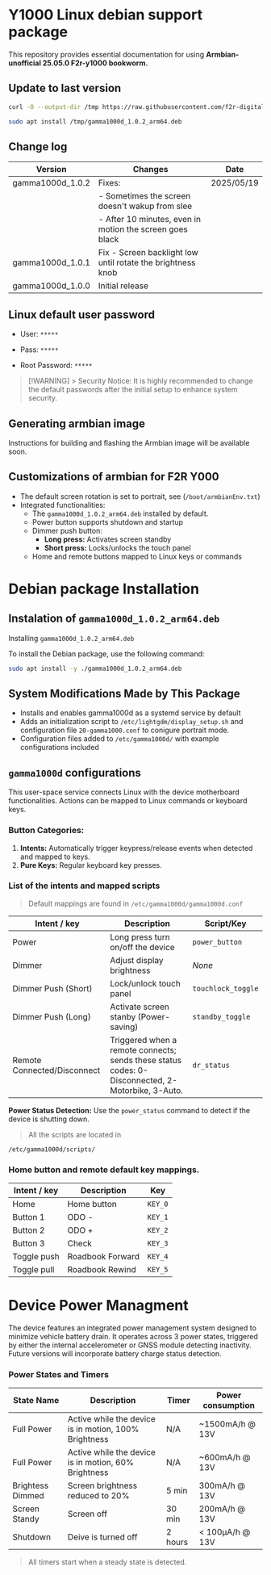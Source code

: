 # Y1000 Linux debian support package

This repository provides essential documentation for using **Armbian-unofficial 25.05.0 F2r-y1000 bookworm.**


## Update to last version

```bash
curl -O --output-dir /tmp https://raw.githubusercontent.com/f2r-digital-roadbook/linux_debian_doc/refs/heads/main/gamma1000d_1.0.2_arm64.deb

sudo apt install /tmp/gamma1000d_1.0.2_arm64.deb

```

## Change log


| Version | Changes | Date
|---------|--------|--------
|gamma1000d_1.0.2         |  Fixes:      | 2025/05/19
| |- Sometimes the screen doesn't wakup from slee
| |- After 10 minutes, even in motion the screen goes black |
|gamma1000d_1.0.1         |  Fix - Screen backlight low until rotate the brightness knob    |
|gamma1000d_1.0.0         |  Initial release    |

## Linux default user password 

- User: `*****`
- Pass: `*****`

- Root Password: `*****`


> [!WARNING] > Security Notice: It is highly recommended to change the default passwords after the initial setup to enhance system security.

## Generating armbian image

Instructions for building and flashing the Armbian image will be available soon.

## Customizations of armbian for F2R Y000
 
- The default screen rotation is set to portrait, see (`/boot/armbianEnv.txt`)
- Integrated functionalities:
    - The `gamma1000d_1.0.2_arm64.deb` installed by default.
    - Power button supports shutdown and startup
    - Dimmer push button:
        - **Long press:** Activates screen standby
        - **Short press:** Locks/unlocks the touch panel
    - Home and remote buttons mapped to Linux keys or commands

# Debian package Installation

## Instalation of `gamma1000d_1.0.2_arm64.deb`


Installing `gamma1000d_1.0.2_arm64.deb`

To install the Debian package, use the following command:
```bash
sudo apt install -y ./gamma1000d_1.0.2_arm64.deb
```
## System Modifications Made by This Package

- Installs and enables gamma1000d as a systemd service by default
- Adds an initialization script to `/etc/lightgdm/display_setup.sh` and configuration file `20-gamma1000.conf` to conigure portrait mode.
- Configuration files added to `/etc/gamma1000d/` with example configurations included

## `gamma1000d` configurations

This user-space service connects Linux with the device motherboard functionalities. Actions can be mapped to Linux commands or keyboard keys.

### Button Categories:

1. **Intents:** Automatically trigger keypress/release events when detected and mapped to keys.
2. **Pure Keys:** Regular keyboard key presses.

###  List of the intents and mapped scripts

>Default mappings are found in  `/etc/gamma1000d/gamma1000d.conf`

| Intent / key | Description  | Script/Key | 
|--------------|--------------|------------|
| Power        | Long press turn on/off the device| `power_button` |
| Dimmer       | Adjust display brightness| *None*
| Dimmer Push (Short)| Lock/unlock touch panel | `touchlock_toggle`
| Dimmer Push (Long) | Activate screen stanby (Power-saving) | `standby_toggle`
| Remote Connected/Disconnect  | Triggered when a remote connects; sends these status codes: 0-Disconnected, 2-Motorbike, 3-Auto. | `dr_status`

**Power Status Detection:** Use the  `power_status` command to detect if the device is shutting down.
>All the scripts are located in 
```
/etc/gamma1000d/scripts/
```

### Home button and remote default key mappings.
| Intent / key | Description  | Key | 
|--------------|--------------|------------|
| Home         | Home button | `KEY_0` |
| Button 1     | ODO - | `KEY_1` |
| Button 2     | ODO + | `KEY_2` |
| Button 3     | Check | `KEY_3` |
| Toggle push  | Roadbook Forward | `KEY_4` |
| Toggle pull  | Roadbook Rewind| `KEY_5` |



# Device Power Managment

The device features an integrated power management system designed to minimize vehicle battery drain. It operates across 3 power states, triggered by either the internal accelerometer or GNSS module detecting inactivity. Future versions will incorporate battery charge status detection.

### Power States and Timers
| State Name | Description | Timer | Power consumption |
| ---------- | ----------- | ----- | ----------------  |
| Full Power |Active while the device is in motion, 100% Brightness| N/A | ~1500mA/h @ 13V |
| Full Power |Active while the device is in motion, 60% Brightness| N/A | ~600mA/h @ 13V |
| Brightess Dimmed | Screen brightness reduced to 20% | 5 min | 300mA/h @ 13V
| Screen Standy | Screen off | 30 min | 200mA/h @ 13V
| Shutdown | Deive is turned off | 2 hours | < 100μA/h @ 13V

>All timers start when a steady state is detected.















